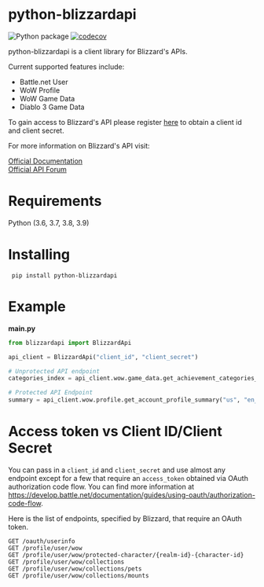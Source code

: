 # python-blizzardapi
![Python package](https://github.com/trevorphillips/python-blizzardapi/workflows/Python%20package/badge.svg) [![codecov](https://codecov.io/gh/trevorphillips/python-blizzardapi/branch/main/graph/badge.svg?token=67MW8UHAG1)](https://codecov.io/gh/trevorphillips/python-blizzardapi)

python-blizzardapi is a client library for Blizzard's APIs.

Current supported features include:
- Battle.net User
- WoW Profile
- WoW Game Data
- Diablo 3 Game Data

To gain access to Blizzard's API please register [here](https://develop.battle.net/access/) to obtain a client id and client secret.

For more information on Blizzard's API visit:

[Official Documentation](https://develop.battle.net/documentation)  
[Official API Forum](https://us.forums.blizzard.com/en/blizzard/c/api-discussion)

# Requirements

Python (3.6, 3.7, 3.8, 3.9)

# Installing

` pip install python-blizzardapi`
    
# Example

**main.py**
```python
from blizzardapi import BlizzardApi

api_client = BlizzardApi("client_id", "client_secret")

# Unprotected API endpoint
categories_index = api_client.wow.game_data.get_achievement_categories_index("us", "en_US")

# Protected API Endpoint
summary = api_client.wow.profile.get_account_profile_summary("us", "en_US", "access_token")
```

# Access token vs Client ID/Client Secret

You can pass in a `client_id` and `client_secret` and use almost any endpoint except for a few that require an `access_token` obtained via OAuth authorization code flow. You can find more information at https://develop.battle.net/documentation/guides/using-oauth/authorization-code-flow.

Here is the list of endpoints, specified by Blizzard, that require an OAuth token.

```
GET /oauth/userinfo
GET /profile/user/wow
GET /profile/user/wow/protected-character/{realm-id}-{character-id}
GET /profile/user/wow/collections
GET /profile/user/wow/collections/pets
GET /profile/user/wow/collections/mounts
```
